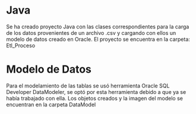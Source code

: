 # Java
Se ha creado proyecto Java con las clases correspondientes para la carga de los datos provenientes de un archivo .csv y cargando con ellos un modelo de datos
creado en Oracle.
El proyecto se encuentra en la carpeta: Etl_Proceso

# Modelo de Datos
Para el modelamiento de las tablas se usó herramienta Oracle SQL Developer DataModeler, se optó por esta herramienta debido a que ya se había trabajado con ella.
Los objetos creados y la imagen del modelo se encuentran en la carpeta DataModel
